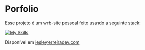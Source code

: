 # Porfolio

Esse projeto é um web-site pessoal feito usando a seguinte stack:


[![My Skills](https://skillicons.dev/icons?i=vite,js,react,typescript,css,vercel)](https://skillicons.dev)

Disponível em [iesleyferreiradev.com](http://iesleyferreiradev.com)

